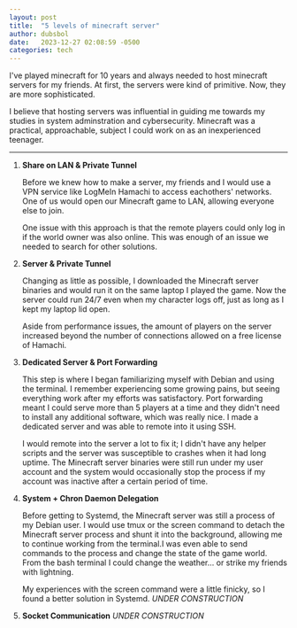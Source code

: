 ```yaml
---
layout: post
title:  "5 levels of minecraft server"
author: dubsbol
date:   2023-12-27 02:08:59 -0500
categories: tech
---
```

I've played minecraft for 10 years and always needed to host minecraft servers for my friends. At first, the servers were kind of primitive. Now, they are more sophisticated.

I believe that hosting servers was influential in guiding me towards my studies in system adminstration and cybersecurity. Minecraft was a practical, approachable, subject I could work on as an inexperienced teenager.

---

1. **Share on LAN & Private Tunnel**
   
   Before we knew how to make a server, my friends and I would use a VPN service like LogMeIn Hamachi to access eachothers' networks. One of us would open our Minecraft game to LAN, allowing everyone else to join.

   One issue with this approach is that the remote players could only log in if the world owner was also online. This was enough of an issue we needed to search for other solutions.
2. **Server & Private Tunnel**

    Changing as little as possible, I downloaded the Minecraft server binaries and would run it on the same laptop I played the game. Now the server could run 24/7 even when my character logs off, just as long as I kept my laptop lid open.

    Aside from performance issues, the amount of players on the server increased beyond the number of connections allowed on a free license of Hamachi.
3. **Dedicated Server & Port Forwarding**
   
   This step is where I began familiarizing myself with Debian and using the terminal. I remember experiencing some growing pains, but seeing everything work after my efforts was satisfactory. Port forwarding meant I could serve more than 5 players at a time and they didn't need to install any additional software, which was really nice. I made a dedicated server and was able to remote into it using SSH. 

   I would remote into the server a lot to fix it; I didn't have any helper scripts and the server was susceptible to crashes when it had long uptime. The Minecraft server binaries were still run under my user account and the system would occasionally stop the process if my account was inactive after a certain period of time.
4. **System + Chron Daemon Delegation**

    Before getting to Systemd, the Minecraft server was still a process of my Debian user. I would use tmux or the screen command to detach the Minecraft server process and shunt it into the background, allowing me to continue working from the terminal.I was even able to send commands to the process and change the state of the game world. From the bash terminal I could change the weather... or strike my friends with lightning.

    My experiences with the screen command were a little finicky, so I found a better solution in Systemd.
    *UNDER CONSTRUCTION*
5. **Socket Communication**
   *UNDER CONSTRUCTION*